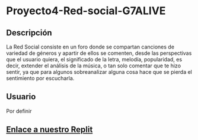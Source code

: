 # Proyecto4-Red-social-G7ALIVE
## Descripción
La Red Social consiste en un foro donde se compartan canciones de variedad de géneros y apartir de ellos se comenten, 
desde las perspectivas que el usuario quiera, el significado de la letra, melodía, popularidad, es decir, extender el 
análisis de la música, o tan solo comentar que te hizo sentir, ya que para algunos sobreanalizar alguna cosa hace que se pierda el sentimiento por escucharla.

## Usuario
Por definir

## [Enlace a nuestro Replit](https://replit.com/join/ugueojcqjv-elenasofia1)
